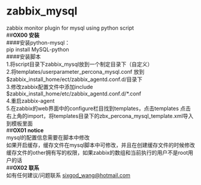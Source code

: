 # zabbix_mysql
zabbix monitor plugin for mysql using python script</br>
##**OX00 安装**</br>
####安装python-mysql：</br>
pip install MySQL-python</br>
####安装脚本</br>
1.将script目录下zabbix_mysql放到一个制定目录下（自定义）</br>
2.将templates/userparameter_percona_mysql.conf 放到$zabbix_install_home/ect/zabbix_agentd.conf.d/目录下</br>
3.修改zabbix配置文件中添加include $zabbix_install_home/etc/zabbix_agentd.conf.d/*.conf</br>
4.重启zabbix-agent</br>
5.在zabbix的web界面中的configure栏目找到templates，点击templates 点击右上角的import，将templates目录下的zbx_percona_mysql_template.xml导入到模板里面</br>
##**OX01 notice**</br>
mysql的配置信息需要在脚本中修改</br>
如果开启缓存，缓存文件在mysql脚本中可修改，并且在创建缓存文件的时候修改缓存文件的other拥有写的权限，如果zabbix的数组和当前执行的用户不是root用户的话</br>
##**OX02 联系**</br>
如有任何建议/问题联系 sixgod_wang@hotmail.com
